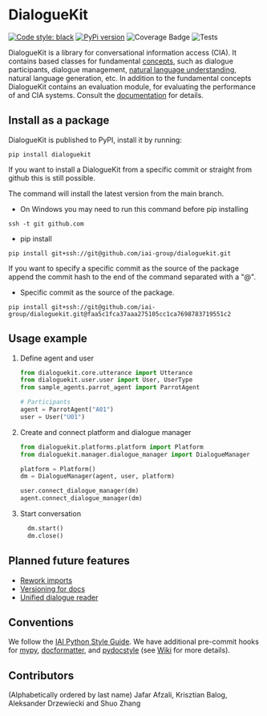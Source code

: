 # DialogueKit

[![Code style: black](https://img.shields.io/badge/code%20style-black-000000.svg)](https://github.com/psf/black) 
[![PyPi version](https://img.shields.io/pypi/v/dialoguekit)](https://pypi.org/project/dialoguekit/) 
![Coverage Badge](https://img.shields.io/endpoint?url=https://gist.githubusercontent.com/adrzewiecki/35bb996459f0949b38da651c66cf95cb/raw/coverage.DialogueKit.main.json) 
![Tests](https://img.shields.io/github/workflow/status/iai-group/DialogueKit/Deploy?label=Tests)

DialogueKit is a library for conversational information access (CIA). It contains based classes for fundamental [concepts](https://iai-group.github.io/DialogueKit/concepts.html), such as dialogue participants, dialogue management, [natural language understanding](https://iai-group.github.io/DialogueKit/nlu.html), natural language generation, etc. In addition to the fundamental concepts DialogueKit contains an evaluation module, for evaluating the performance of and CIA systems.
Consult the [documentation](https://iai-group.github.io/DialogueKit/) for details.

## Install as a package

DialogueKit is published to PyPI, install it by running:

```shell
pip install dialoguekit
```

If you want to install a DialogueKit from a specific commit or straight from github this is still possible.

The command will install the latest version from the main branch.

  * On Windows you may need to run this command before pip installing

  ```shell
  ssh -t git github.com    
  ```

  * pip install

  ```shell
  pip install git+ssh://git@github.com/iai-group/dialoguekit.git
  ```

If you want to specify a specific commit as the source of the package append the commit hash to the end of the command separated with a "@".

  * Specific commit as the source of the package.

  ```shell
  pip install git+ssh://git@github.com/iai-group/dialoguekit.git@faa5c1fca37aaa275105cc1ca7698783719551c2
  ```

## Usage example

1. Define agent and user

    ```python
    from dialoguekit.core.utterance import Utterance
    from dialoguekit.user.user import User, UserType
    from sample_agents.parrot_agent import ParrotAgent

    # Participants
    agent = ParrotAgent("A01")
    user = User("U01")
    ```

2. Create and connect platform and dialogue manager

    ```python
    from dialoguekit.platforms.platform import Platform
    from dialoguekit.manager.dialogue_manager import DialogueManager

    platform = Platform()
    dm = DialogueManager(agent, user, platform)

    user.connect_dialogue_manager(dm)
    agent.connect_dialogue_manager(dm)
    ```

3. Start conversation

    ```python
      dm.start()
      dm.close()
    ```

## Planned future features

  * [Rework imports](https://github.com/iai-group/dialoguekit/issues/123)
  * [Versioning for docs](https://github.com/iai-group/dialoguekit/issues/124)
  * [Unified dialogue reader](https://github.com/iai-group/dialoguekit/issues/140)

## Conventions

We follow the [IAI Python Style Guide](https://github.com/iai-group/styleguide/tree/main/python).
We have additional pre-commit hooks for [mypy](https://mypy.readthedocs.io/en/stable/), [docformatter](https://docformatter.readthedocs.io/en/latest/), and [pydocstyle](http://www.pydocstyle.org/en/stable/index.html) (see [Wiki](https://github.com/iai-group/DialogueKit/wiki/Pre-commit) for more details).

## Contributors

(Alphabetically ordered by last name) Jafar Afzali, Krisztian Balog, Aleksander Drzewiecki and Shuo Zhang
